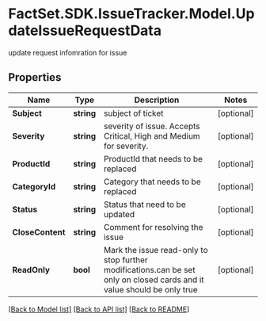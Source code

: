 # FactSet.SDK.IssueTracker.Model.UpdateIssueRequestData
update request infomration for issue

## Properties

Name | Type | Description | Notes
------------ | ------------- | ------------- | -------------
**Subject** | **string** | subject of ticket | [optional] 
**Severity** | **string** | severity of issue. Accepts Critical, High and Medium for severity. | [optional] 
**ProductId** | **string** | ProductId that needs to be replaced | [optional] 
**CategoryId** | **string** | Category that needs to be replaced | [optional] 
**Status** | **string** | Status that need to be updated | [optional] 
**CloseContent** | **string** | Comment for resolving the issue | [optional] 
**ReadOnly** | **bool** | Mark the issue read-only to stop further modifications.can be set only on closed cards and it value should be only true | [optional] 

[[Back to Model list]](../README.md#documentation-for-models) [[Back to API list]](../README.md#documentation-for-api-endpoints) [[Back to README]](../README.md)

